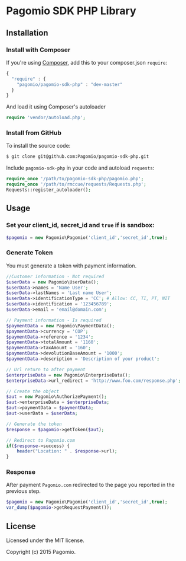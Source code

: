 # Pagomio SDK PHP Library

## Installation

### Install with Composer

If you're using [Composer](https://github.com/composer/composer), add this to
your composer.json `require`:

```javascript
{
  "require" : {
    "pagomio/pagomio-sdk-php" : "dev-master"
  }
}
```

And load it using Composer's autoloader

```php
require 'vendor/autoload.php';
```

### Install from GitHub

To install the source code:

```bash
$ git clone git@github.com:Pagomio/pagomio-sdk-php.git
```

Include `pagomio-sdk-php` in your code and autoload `requests`:

```php
require_once '/path/to/pagomio-sdk-php/pagomio.php';
require_once '/path/to/rmccue/requests/Requests.php';
Requests::register_autoloader();
```

## Usage

### Set your client_id, secret_id and `true` if is sandbox:

```php
$pagomio = new Pagomio\Pagomio('client_id','secret_id',true);
```

### Generate Token
You must generate a token with payment information.

```php
//Customer information - Not required 
$userData = new Pagomio\UserData();
$userData->names = 'Name User';
$userData->lastNames = 'Last name User';
$userData->identificationType = 'CC'; # Allow: CC, TI, PT, NIT 
$userData->identification = '123456789';
$userData->email = 'email@domain.com';

// Payment information - Is required
$paymentData = new Pagomio\PaymentData();
$paymentData->currency = 'COP';
$paymentData->reference = '1234';
$paymentData->totalAmount = '1160';
$paymentData->taxAmount = '160';
$paymentData->devolutionBaseAmount = '1000';
$paymentData->description = 'Description of your product';

// Url return to after payment
$enterpriseData = new Pagomio\EnterpriseData();
$enterpriseData->url_redirect = 'http://www.foo.com/response.php';

// Create the object
$aut = new Pagomio\AuthorizePayment();
$aut->enterpriseData = $enterpriseData;
$aut->paymentData = $paymentData;
$aut->userData = $userData;

// Generate the token
$response = $pagomio->getToken($aut);

// Redirect to Pagomio.com
if($response->success) {
    header("Location: " . $response->url);
}
```

### Response 
After payment `Pagomio.com` redirected to the page you reported in the previous step.

```php
$pagomio = new Pagomio\Pagomio('client_id','secret_id',true);
var_dump($pagomio->getRequestPayment());
```

## License
Licensed under the MIT license.

Copyright (c) 2015 Pagomio.